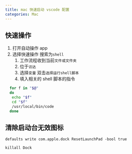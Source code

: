 ```yaml
---
title: mac 快速启动 vscode 配置
categories: Mac
---
```


## 快速操作

1. 打开自动操作 app
2. 选择快速操作 搜索为`shell`
   1. 工作流程收到当前`文件或文件夹`
   2. 位于`访达`
   3. 选择`变量` 双击`选择运行shell脚本`
   4. 填入相关的 shell 脚本的指令

```bash
  for f in "$@"
  do
   echo "$f"
   cd "$f"
   /usr/local/bin/code
  done
```

## 清除启动台无效图标

```shell
defaults write com.apple.dock ResetLaunchPad -bool true

killall Dock
```
